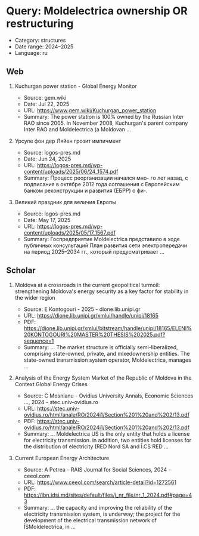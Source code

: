 # Query: Moldelectrica ownership OR restructuring
- Category: structures
- Date range: 2024–2025
- Language: ru

## Web

1. Kuchurgan power station - Global Energy Monitor
   - Source: gem.wiki
   - Date: Jul 22, 2025
   - URL: https://www.gem.wiki/Kuchurgan_power_station
   - Summary: The power station is 100% owned by the Russian Inter RAO since 2005. In November 2008, Kuchurgan's parent company Inter RAO and Moldelectrica (a Moldovan ...

2. Урсуле фон дер Ляйен грозит импичмент
   - Source: logos-pres.md
   - Date: Jun 24, 2025
   - URL: https://logos-pres.md/wp-content/uploads/2025/06/24_1574.pdf
   - Summary: Процесс реорганизации начался мно- го лет назад, с подписания в октябре 2012 года соглашения с Европейским банком реконструкции и развития (ЕБРР) о фи-.

3. Великий праздник для величия Европы
   - Source: logos-pres.md
   - Date: May 17, 2025
   - URL: https://logos-pres.md/wp-content/uploads/2025/05/17_1567.pdf
   - Summary: Госпредприятие Moldelectrica представило в ходе публичных консультаций План развития сети электропередачи на период 2025–2034 гг., который предусматривает ...

## Scholar

1. Moldova at a crossroads in the current geopolitical turmoil: strengthening Moldova's energy security as a key factor for stability in the wider region
   - Source: E Kontogouri - 2025 - dione.lib.unipi.gr
   - URL: https://dione.lib.unipi.gr/xmlui/handle/unipi/18165
   - PDF: https://dione.lib.unipi.gr/xmlui/bitstream/handle/unipi/18165/ELENI%20KONTOGOURI%20MASTER%20THESIS%202025.pdf?sequence=1
   - Summary: … The market structure is officially semi-liberalized, comprising state-owned, private, and mixedownership entities. The state-owned transmission system operator, Moldelectrica, manages …

2. Analysis of the Energy System Market of the Republic of Moldova in the Context Global Energy Crises
   - Source: C Mosnianu - Ovidius University Annals, Economic Sciences …, 2024 - stec.univ-ovidius.ro
   - URL: https://stec.univ-ovidius.ro/html/anale/RO/2024i1/Section%201%20and%202/13.pdf
   - PDF: https://stec.univ-ovidius.ro/html/anale/RO/2024i1/Section%201%20and%202/13.pdf
   - Summary: … Moldelectrica US is the only entity that holds a license for electricity transmission. in addition, two entities hold licenses for the distribution of electricity (RED Nord SA and Î.CS RED …

3. Current European Energy Architecture
   - Source: A Petrea - RAIS Journal for Social Sciences, 2024 - ceeol.com
   - URL: https://www.ceeol.com/search/article-detail?id=1272561
   - PDF: https://ibn.idsi.md/sites/default/files/j_nr_file/nr_1_2024.pdf#page=43
   - Summary: … the capacity and improving the reliability of the electricity transmission system, is underway; the project for the development of the electrical transmission network of ÎSMoldelectrica, in …

